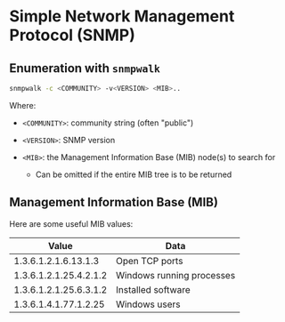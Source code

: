 # Simple Network Management Protocol (SNMP)

## Enumeration with `snmpwalk`

```bash
snmpwalk -c <COMMUNITY> -v<VERSION> <MIB>..
```

Where:

- `<COMMUNITY>`: community string (often "public")
- `<VERSION>`: SNMP version
- `<MIB>`: the Management Information Base (MIB) node(s) to search for

  - Can be omitted if the entire MIB tree is to be returned

## Management Information Base (MIB)

Here are some useful MIB values:

Value                  | Data
---------------------- | -------------------------
1.3.6.1.2.1.6.13.1.3   | Open TCP ports
1.3.6.1.2.1.25.4.2.1.2 | Windows running processes
1.3.6.1.2.1.25.6.3.1.2 | Installed software
1.3.6.1.4.1.77.1.2.25  | Windows users
